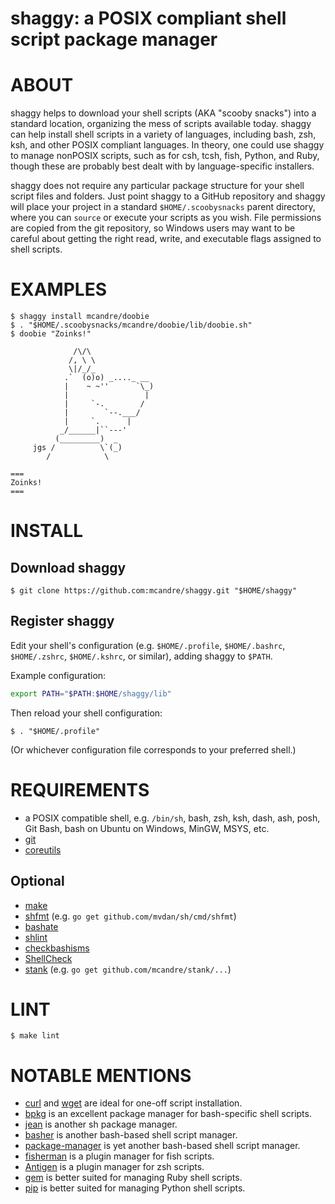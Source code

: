 # shaggy: a POSIX compliant shell script package manager

# ABOUT

shaggy helps to download your shell scripts (AKA "scooby snacks") into a standard location, organizing the mess of scripts available today. shaggy can help install shell scripts in a variety of languages, including bash, zsh, ksh, and other POSIX compliant languages. In theory, one could use shaggy to manage nonPOSIX scripts, such as for csh, tcsh, fish, Python, and Ruby, though these are probably best dealt with by language-specific installers.

shaggy does not require any particular package structure for your shell script files and folders. Just point shaggy to a GitHub repository and shaggy will place your project in a standard `$HOME/.scoobysnacks` parent directory, where you can `source` or execute your scripts as you wish. File permissions are copied from the git repository, so Windows users may want to be careful about getting the right read, write, and executable flags assigned to shell scripts.

# EXAMPLES

```console
$ shaggy install mcandre/doobie
$ . "$HOME/.scoobysnacks/mcandre/doobie/lib/doobie.sh"
$ doobie "Zoinks!"

              /\/\
             /, \ \
             \|/_/_
            .`  (o)o) _...._ __
            |    ~ ~''      `\_)
            |                 |
            |     `-.        /
            |        `--.___/
            |     `.      |
           _/______|``---'
          (_________)  _
     jgs /          \`(_)
        /            \

===
Zoinks!
===
```

# INSTALL

## Download shaggy

```console
$ git clone https://github.com:mcandre/shaggy.git "$HOME/shaggy"
```

## Register shaggy

Edit your shell's configuration (e.g. `$HOME/.profile`, `$HOME/.bashrc`, `$HOME/.zshrc`, `$HOME/.kshrc`, or similar), adding shaggy to `$PATH`.

Example configuration:

```sh
export PATH="$PATH:$HOME/shaggy/lib"
```

Then reload your shell configuration:

```console
$ . "$HOME/.profile"
```

(Or whichever configuration file corresponds to your preferred shell.)

# REQUIREMENTS

* a POSIX compatible shell, e.g. `/bin/sh`, bash, zsh, ksh, dash, ash, posh, Git Bash, bash on Ubuntu on Windows, MinGW, MSYS, etc.
* [git](https://git-scm.com)
* [coreutils](https://www.gnu.org/software/coreutils/coreutils.html)

## Optional

* [make](https://www.gnu.org/software/make/)
* [shfmt](https://github.com/mvdan/sh) (e.g. `go get github.com/mvdan/sh/cmd/shfmt`)
* [bashate](https://pypi.python.org/pypi/bashate)
* [shlint](https://rubygems.org/gems/shlint)
* [checkbashisms](https://sourceforge.net/projects/checkbaskisms/)
* [ShellCheck](https://hackage.haskell.org/package/ShellCheck)
* [stank](https://github.com/mcandre/stank) (e.g. `go get github.com/mcandre/stank/...`)

# LINT

```console
$ make lint
```

# NOTABLE MENTIONS

* [curl](https://curl.haxx.se) and [wget](https://www.gnu.org/software/wget/) are ideal for one-off script installation.
* [bpkg](http://www.bpkg.sh) is an excellent package manager for bash-specific shell scripts.
* [jean](https://github.com/ziyaddin/jean) is another sh package manager.
* [basher](https://github.com/basherpm/basher) is another bash-based shell script manager.
* [package-manager](https://gitlab.com/exadra37-bash/package-manager) is yet another bash-based shell script manager.
* [fisherman](https://github.com/fisherman/fisherman) is a plugin manager for fish scripts.
* [Antigen](http://antigen.sharats.me) is a plugin manager for zsh scripts.
* [gem](https://rubygems.org) is better suited for managing Ruby shell scripts.
* [pip](https://pypi.python.org/pypi/pip) is better suited for managing Python shell scripts.
